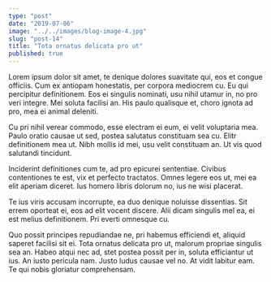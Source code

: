 ```yaml
---
type: "post"
date: "2019-07-06"
image: "../../images/blog-image-4.jpg"
slug: "post-14"
title: "Tota ornatus delicata pro ut"
published: true
---
```


Lorem ipsum dolor sit amet, te denique dolores suavitate qui, eos et congue officiis. Cum ex antiopam honestatis, per corpora mediocrem cu. Eu qui percipitur definitionem. Eos ei singulis nominati, usu nihil utamur in, no pro veri integre. Mei soluta facilisi an. His paulo qualisque et, choro ignota ad pro, mea ei animal deleniti.

Cu pri nihil verear commodo, esse electram ei eum, ei velit voluptaria mea. Paulo oratio causae ut sed, postea salutatus constituam sea cu. Elitr definitionem mea ut. Nibh mollis id mei, usu velit constituam an. Ut vis quod salutandi tincidunt.

Inciderint definitiones cum te, ad pro epicurei sententiae. Civibus contentiones te est, vix et perfecto tractatos. Omnes legere eos ut, mei ea elit aperiam diceret. Ius homero libris dolorum no, ius ne wisi placerat.

Te ius viris accusam incorrupte, ea duo denique noluisse dissentias. Sit errem oporteat ei, eos ad elit vocent discere. Alii dicam singulis mel ea, ei est melius definitionem. Pri everti omnesque cu.

Quo possit principes repudiandae ne, pri habemus efficiendi et, aliquid saperet facilisi sit ei. Tota ornatus delicata pro ut, malorum propriae singulis sea an. Habeo atqui nec ad, stet postea possit per in, soluta efficiantur ut ius. An iusto pericula nam. Justo ludus causae vel no. At vidit labitur eam. Te qui nobis gloriatur comprehensam.
